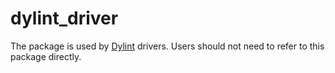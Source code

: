 # dylint_driver

The package is used by [Dylint] drivers. Users should not need to refer to this package directly.

[dylint]: ..
